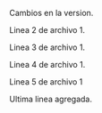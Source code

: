 Cambios en la version.

Linea 2 de archivo 1.

Linea 3 de archivo 1.

Linea 4 de archivo 1.

Linea 5 de archivo 1

Ultima linea agregada.



